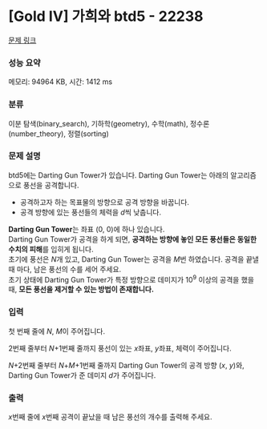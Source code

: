 # [Gold IV] 가희와 btd5 - 22238 

[문제 링크](https://www.acmicpc.net/problem/22238) 

### 성능 요약

메모리: 94964 KB, 시간: 1412 ms

### 분류

이분 탐색(binary_search), 기하학(geometry), 수학(math), 정수론(number_theory), 정렬(sorting)

### 문제 설명

<p>btd5에는 Darting Gun Tower가 있습니다. Darting Gun Tower는 아래의 알고리즘으로 풍선을 공격합니다.</p>

<ul>
	<li>공격하고자 하는 목표물의 방향으로 공격 방향을 바꿉니다.</li>
	<li>공격 방향에 있는 풍선들의 체력을 <i>d</i>씩 낮춥니다.</li>
</ul>

<p><strong>Darting Gun Tower</strong>는 좌표 (0, 0)에 하나 있습니다.<br>
Darting Gun Tower가 공격을 하게 되면, <strong>공격하는 방향에 놓인 모든 풍선들은 동일한 수치의 피해</strong>를 입히게 됩니다.<br>
초기에 풍선은 <em>N</em>개 있고, Darting Gun Tower는 공격을 <em>M</em>번 하였습니다. 공격을 끝낼 때 마다, 남은 풍선의 수를 세어 주세요.<br>
초기 상태에 Darting Gun Tower가 특정 방향으로 데미지가 10<sup>9</sup> 이상의 공격을 했을 때, <strong>모든 풍선을 제거할 수 있는 방법이 존재합니다.</strong></p>

### 입력 

 <p>첫 번째 줄에 <em>N</em>, <em>M</em>이 주어집니다.</p>

<p>2번째 줄부터 <em>N</em>+1번째 줄까지 풍선이 있는 <em>x</em>좌표, <em>y</em>좌표, 체력이 주어집니다.</p>

<p><em>N</em>+2번째 줄부터 <em>N</em>+<em>M</em>+1번째 줄까지 Darting Gun Tower의 공격 방향 (<em>x</em>, <em>y</em>)와, Darting Gun Tower가 준 데미지 <em>d</em>가 주어집니다.</p>

### 출력 

 <p><em>x</em>번째 줄에 <em>x</em>번째 공격이 끝났을 때 남은 풍선의 개수를 출력해 주세요.</p>

